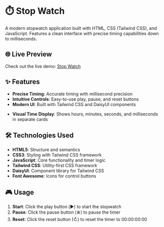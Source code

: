 # ⏱️ Stop Watch

A modern stopwatch application built with HTML, CSS (Tailwind CSS), and JavaScript. Features a clean interface with precise timing capabilities down to milliseconds.

## 🌐 Live Preview

Check out the live demo: [Stop Watch](https://stop-watch-0.vercel.app/)

## ✨ Features

- **Precise Timing**: Accurate timing with millisecond precision
- **Intuitive Controls**: Easy-to-use play, pause, and reset buttons
- **Modern UI**: Built with Tailwind CSS and DaisyUI components
<!-- - **Responsive Design**: Works seamlessly across different screen sizes -->
- **Visual Time Display**: Shows hours, minutes, seconds, and milliseconds in separate cards

## 🛠️ Technologies Used

- **HTML5**: Structure and semantics
- **CSS3**: Styling with Tailwind CSS framework
- **JavaScript**: Core functionality and timer logic
- **Tailwind CSS**: Utility-first CSS framework
- **DaisyUI**: Component library for Tailwind CSS
- **Font Awesome**: Icons for control buttons

## 🎮 Usage

1. **Start**: Click the play button (▶️) to start the stopwatch
2. **Pause**: Click the pause button (⏸️) to pause the timer
3. **Reset**: Click the reset button (↻) to reset the timer to 00:00:00:00
